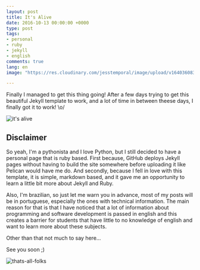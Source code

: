 ```yaml
---
layout: post
title: It's Alive
date: 2016-10-13 00:00:00 +0000
type: post
tags:
- personal
- ruby
- jekyll
- english
comments: true
lang: en
image: "https://res.cloudinary.com/jesstemporal/image/upload/v1640360835/covers/pessoal_unbpf7.png"

---
```

Finally I managed to get this thing going! After a few days trying to get this
beautiful Jekyll template to work, and a lot of time in between theese days, I
finally got it to work! \o/

![it's alive](https://media.giphy.com/media/3oEjI6hkw6nbYNQkz6/giphy.gif)

## Disclaimer
So yeah, I'm a pythonista and I love Python, but I still decided to have a
personal page that is ruby based. First because, GitHub deploys Jekyll pages
without having to build the site somewhere before uploading it like Pelican
would have me do. And secondly, because I fell in love with this template, it
is simple, markdown based, and it gave me an opportunity to learn a little bit
more about Jekyll and Ruby.


Also, I'm brazilian, so just let me warn you in advance, most of my posts will
be in portuguese, especially the ones with technical information. The main
reason for that is that I have noticed that a lot of information about
programming and software development is passed in english and this creates a
barrier for students that have little to no knowledge of english and want to
learn more about these subjects.

Other than that not much to say here...

See you soon ;)

![thats-all-folks](https://media.giphy.com/media/jYAGkoghdmD9S/giphy.gif)